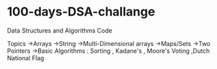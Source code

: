 # 100-days-DSA-challange
Data Structures and Algorithms Code

Topics
->Arrays
->String
->Multi-Dimensional arrays
->Maps/Sets
->Two Pointers
->Basic Algorithms : Sorting , Kadane's , Moore's Voting ,Dutch National Flag 


